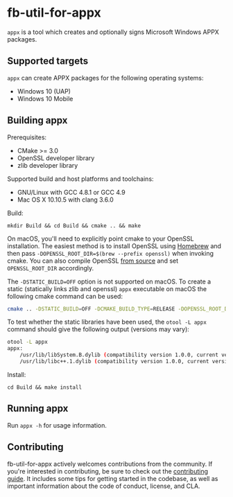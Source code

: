 # fb-util-for-appx

`appx` is a tool which creates and optionally signs
Microsoft Windows APPX packages.

## Supported targets

`appx` can create APPX packages for the following operating
systems:

* Windows 10 (UAP)
* Windows 10 Mobile

## Building appx

Prerequisites:

* CMake >= 3.0
* OpenSSL developer library
* zlib developer library

Supported build and host platforms and toolchains:

* GNU/Linux with GCC 4.8.1 or GCC 4.9
* Mac OS X 10.10.5 with clang 3.6.0

Build:

    mkdir Build && cd Build && cmake .. && make

On macOS, you'll need to explicitly point cmake to your OpenSSL
installation. The easiest method is to install OpenSSL using
[Homebrew](http://brew.sh/) and then pass `-DOPENSSL_ROOT_DIR=$(brew --prefix openssl)`
when invoking cmake. You can also compile OpenSSL [from source](https://github.com/openssl/openssl)
and set `OPENSSL_ROOT_DIR` accordingly.

The `-DSTATIC_BUILD=OFF` option is not supported on macOS. To create a static (statically links zlib and openssl) `appx` executable on macOS the following cmake command can be used:

```bash
cmake .. -DSTATIC_BUILD=OFF -DCMAKE_BUILD_TYPE=RELEASE -DOPENSSL_ROOT_DIR=$(brew --prefix openssl) -DOPENSSL_CRYPTO_LIBRARY=/usr/local/opt/openssl/lib/libcrypto.a -DOPENSSL_SSL_LIBRARY=/usr/local/opt/openssl/lib/libssl.a  -DZLIB_LIBRARY=/usr/local/opt/zlib/lib/libz.a
```
To test whether the static libraries have been used, the `otool -L appx` command should give the following output (versions may vary):

```bash
otool -L appx
appx:
	/usr/lib/libSystem.B.dylib (compatibility version 1.0.0, current version 1252.0.0)
	/usr/lib/libc++.1.dylib (compatibility version 1.0.0, current version 400.9.0)
```

Install:

    cd Build && make install

## Running appx

Run `appx -h` for usage information.

## Contributing

fb-util-for-appx actively welcomes contributions from the community.
If you're interested in contributing, be sure to check out the
[contributing guide](https://github.com/facebook/fb-util-for-appx/blob/master/CONTRIBUTING.md).
It includes some tips for getting started in the codebase, as well
as important information about the code of conduct, license, and CLA.
